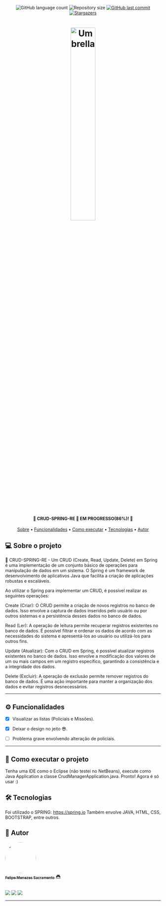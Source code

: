 <p align="center">
  <img alt="GitHub language count" src="https://img.shields.io/github/languages/count/Felipe-exec/CRUD-SPRING-RE?color=%2304D361">

  <img alt="Repository size" src="https://img.shields.io/github/repo-size/Felipe-exec/CRUD-SPRING-RE">
  
  <a href="https://github.com/Felipe-exec/CRUD-SPRING-RE/commits/master">
    <img alt="GitHub last commit" src="https://img.shields.io/github/last-commit/Felipe-exec/CRUD-SPRING-RE">
  </a>
    
   <a href="https://github.com/tgmarinho/README-ecoleta/stargazers">
    <img alt="Stargazers" src="https://img.shields.io/github/stars/Felipe-exec/CRUD-SPRING-RE?style=social">
  </a>  
</p>

<h1 align="center">
    <img alt="Umbrella" title="#Umbrella" width="40%" src="https://pa1.aminoapps.com/6447/34ba389d00a095729f2542693ada35cbd83674dd_00.gif" />
</h1>

<h4 align="center"> 
	👾 CRUD-SPRING-RE 👾 EM PROGRESSO(86%)! 📘
</h4>

<p align="center">
 <a href="#-sobre-o-projeto">Sobre</a> •
 <a href="#%EF%B8%8F-funcionalidades">Funcionalidades</a> •
 <a href="#-como-executar-o-projeto">Como executar</a> • 
 <a href="#-tecnologias">Tecnologias</a> • 
 <a href="#-autor">Autor</a> 
</p>

## 💻 Sobre o projeto

👾 CRUD-SPRING-RE - 
Um CRUD (Create, Read, Update, Delete) em Spring é uma implementação de um conjunto básico de operações para manipulação de dados em um sistema. O Spring é um framework de desenvolvimento de aplicativos Java que facilita a criação de aplicações robustas e escaláveis.

Ao utilizar o Spring para implementar um CRUD, é possível realizar as seguintes operações:

Create (Criar): O CRUD permite a criação de novos registros no banco de dados. Isso envolve a captura de dados inseridos pelo usuário ou por outros sistemas e a persistência desses dados no banco de dados.

Read (Ler): A operação de leitura permite recuperar registros existentes no banco de dados. É possível filtrar e ordenar os dados de acordo com as necessidades do sistema e apresentá-los ao usuário ou utilizá-los para outros fins.

Update (Atualizar): Com o CRUD em Spring, é possível atualizar registros existentes no banco de dados. Isso envolve a modificação dos valores de um ou mais campos em um registro específico, garantindo a consistência e a integridade dos dados.

Delete (Excluir): A operação de exclusão permite remover registros do banco de dados. É uma ação importante para manter a organização dos dados e evitar registros desnecessários.

---

## ⚙️ Funcionalidades

- [x] Visualizar as listas (Policiais e Missões).
- [x] Deixar o design no jeito 😎.

- [ ] Problema grave envolvendo alteração de policiais.

---

## 🚀 Como executar o projeto

Tenha uma IDE como o Eclipse (não testei no NetBeans), execute como Java Application a classe CrudManagerApplication.java. 
Pronto! Agora é só usar :)

## 🛠 Tecnologias

Foi utilizado o SPRING: https://spring.io
Também envolve JAVA, HTML, CSS, BOOTSTRAP, entre outros.

## 🦸 Autor

<a href="https://github.com/Felipe-exec">
 <img style="border-radius: 50%;" src="https://avatars.githubusercontent.com/u/84421730?v=4" width="100px;" alt=""/>
 <br />
 <sub><b>Felipe Menezes Sacramento</b></sub></a> <a href="https://github.com/Felipe-exec" title="GitHub perfil">🎮</a>
 
 <br />
 <br />

 <a href="https://www.instagram.com/felipao_de_forma/" target="_blank"><img src="https://img.shields.io/badge/-Instagram-%23E4405F?style=for-the-badge&logo=instagram&logoColor=white" target="_blank"></a>
 <a href = "mailto:mzssacramento@gmail.com"><img src="https://img.shields.io/badge/-Gmail-%23333?style=for-the-badge&logo=gmail&logoColor=white" target="_blank"></a>
 <a href="https://www.linkedin.com/in/felipe-sacramento-8a03ba212/" target="_blank"><img src="https://img.shields.io/badge/-LinkedIn-%230077B5?style=for-the-badge&logo=linkedin&logoColor=white" target="_blank"></a>
 
---

